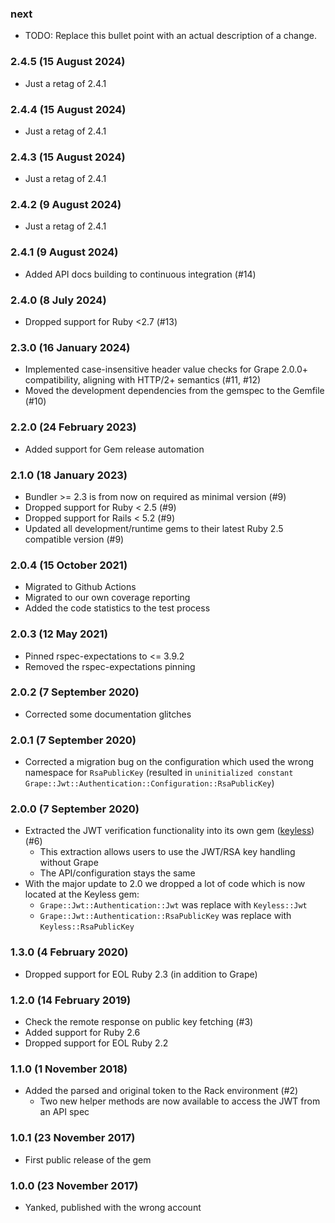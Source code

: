 ### next

* TODO: Replace this bullet point with an actual description of a change.

### 2.4.5 (15 August 2024)

* Just a retag of 2.4.1

### 2.4.4 (15 August 2024)

* Just a retag of 2.4.1

### 2.4.3 (15 August 2024)

* Just a retag of 2.4.1

### 2.4.2 (9 August 2024)

* Just a retag of 2.4.1

### 2.4.1 (9 August 2024)

* Added API docs building to continuous integration (#14)

### 2.4.0 (8 July 2024)

* Dropped support for Ruby <2.7 (#13)

### 2.3.0 (16 January 2024)

* Implemented case-insensitive header value checks for Grape 2.0.0+
  compatibility, aligning with HTTP/2+ semantics (#11, #12)
* Moved the development dependencies from the gemspec to the Gemfile (#10)

### 2.2.0 (24 February 2023)

* Added support for Gem release automation

### 2.1.0 (18 January 2023)

* Bundler >= 2.3 is from now on required as minimal version (#9)
* Dropped support for Ruby < 2.5 (#9)
* Dropped support for Rails < 5.2 (#9)
* Updated all development/runtime gems to their latest
  Ruby 2.5 compatible version (#9)

### 2.0.4 (15 October 2021)

* Migrated to Github Actions
* Migrated to our own coverage reporting
* Added the code statistics to the test process

### 2.0.3 (12 May 2021)

* Pinned rspec-expectations to <= 3.9.2
* Removed the rspec-expectations pinning

### 2.0.2 (7 September 2020)

* Corrected some documentation glitches

### 2.0.1 (7 September 2020)

* Corrected a migration bug on the configuration which used the wrong namespace
  for `RsaPublicKey` (resulted in `uninitialized constant
  Grape::Jwt::Authentication::Configuration::RsaPublicKey`)

### 2.0.0 (7 September 2020)

* Extracted the JWT verification functionality into its own gem
  ([keyless](https://github.com/hausgold/keyless)) (#6)
  * This extraction allows users to use the JWT/RSA key handling without Grape
  * The API/configuration stays the same
* With the major update to 2.0 we dropped a lot of code which is now located at
  the Keyless gem:
  * `Grape::Jwt::Authentication::Jwt` was replace with `Keyless::Jwt`
  * `Grape::Jwt::Authentication::RsaPublicKey` was replace with `Keyless::RsaPublicKey`

### 1.3.0 (4 February 2020)

* Dropped support for EOL Ruby 2.3 (in addition to Grape)

### 1.2.0 (14 February 2019)

* Check the remote response on public key fetching (#3)
* Added support for Ruby 2.6
* Dropped support for EOL Ruby 2.2

### 1.1.0 (1 November 2018)

* Added the parsed and original token to the Rack environment (#2)
  * Two new helper methods are now available to access the JWT from an API spec

### 1.0.1 (23 November 2017)

* First public release of the gem

### 1.0.0 (23 November 2017)

* Yanked, published with the wrong account
